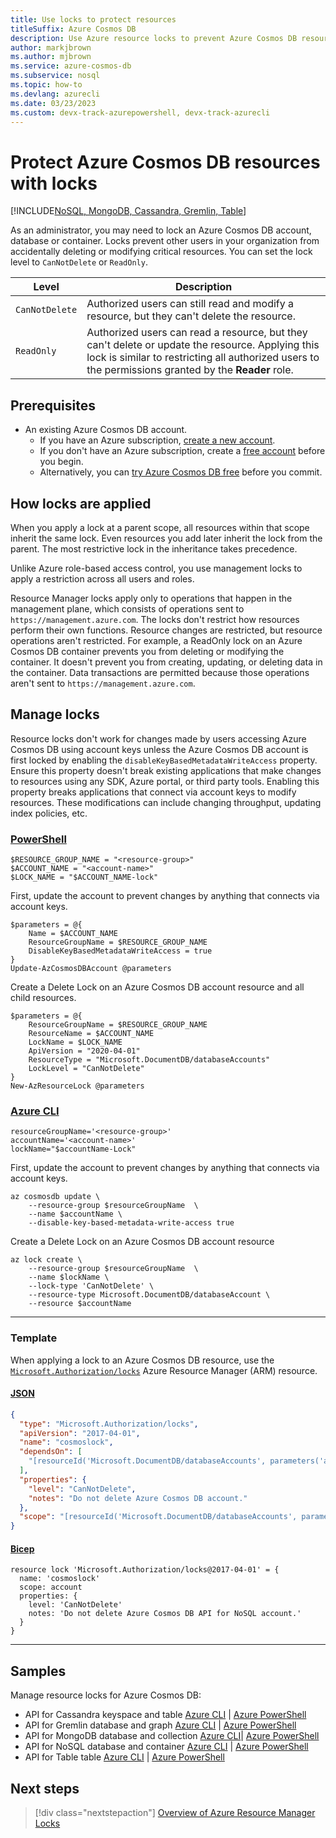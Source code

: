 ```yaml
---
title: Use locks to protect resources
titleSuffix: Azure Cosmos DB
description: Use Azure resource locks to prevent Azure Cosmos DB resources from being deleted or changed unintentionally.
author: markjbrown
ms.author: mjbrown
ms.service: azure-cosmos-db
ms.subservice: nosql
ms.topic: how-to
ms.devlang: azurecli
ms.date: 03/23/2023
ms.custom: devx-track-azurepowershell, devx-track-azurecli
---
```


# Protect Azure Cosmos DB resources with locks

[!INCLUDE[NoSQL, MongoDB, Cassandra, Gremlin, Table](includes/appliesto-nosql-mongodb-cassandra-gremlin-table.md)]

As an administrator, you may need to lock an Azure Cosmos DB account, database or container. Locks prevent other users in your organization from accidentally deleting or modifying critical resources. You can set the lock level to `CanNotDelete` or `ReadOnly`.

| Level | Description |
| --- | --- |
| `CanNotDelete` | Authorized users can still read and modify a resource, but they can't delete the resource. |
| `ReadOnly` | Authorized users can read a resource, but they can't delete or update the resource. Applying this lock is similar to restricting all authorized users to the permissions granted by the **Reader** role. |

## Prerequisites

- An existing Azure Cosmos DB account.
  - If you have an Azure subscription, [create a new account](nosql/how-to-create-account.md?tabs=azure-portal).
  - If you don't have an Azure subscription, create a [free account](https://azure.microsoft.com/free/?WT.mc_id=A261C142F) before you begin.
  - Alternatively, you can [try Azure Cosmos DB free](try-free.md) before you commit.

## How locks are applied

When you apply a lock at a parent scope, all resources within that scope inherit the same lock. Even resources you add later inherit the lock from the parent. The most restrictive lock in the inheritance takes precedence.

Unlike Azure role-based access control, you use management locks to apply a restriction across all users and roles.

Resource Manager locks apply only to operations that happen in the management plane, which consists of operations sent to `https://management.azure.com`. The locks don't restrict how resources perform their own functions. Resource changes are restricted, but resource operations aren't restricted. For example, a ReadOnly lock on an Azure Cosmos DB container prevents you from deleting or modifying the container. It doesn't prevent you from creating, updating, or deleting data in the container. Data transactions are permitted because those operations aren't sent to `https://management.azure.com`.

## Manage locks

Resource locks don't work for changes made by users accessing Azure Cosmos DB using account keys unless the Azure Cosmos DB account is first locked by enabling the `disableKeyBasedMetadataWriteAccess` property. Ensure this property doesn't break existing applications that make changes to resources using any SDK, Azure portal, or third party tools. Enabling this property breaks applications that connect via account keys to modify resources. These modifications can include changing throughput, updating index policies, etc.

### [PowerShell](#tab/powershell)

```powershell-interactive
$RESOURCE_GROUP_NAME = "<resource-group>"
$ACCOUNT_NAME = "<account-name>"
$LOCK_NAME = "$ACCOUNT_NAME-lock"
```

First, update the account to prevent changes by anything that connects via account keys.

```powershell-interactive
$parameters = @{
    Name = $ACCOUNT_NAME
    ResourceGroupName = $RESOURCE_GROUP_NAME
    DisableKeyBasedMetadataWriteAccess = true
}
Update-AzCosmosDBAccount @parameters
```

Create a Delete Lock on an Azure Cosmos DB account resource and all child resources.

```powershell-interactive
$parameters = @{
    ResourceGroupName = $RESOURCE_GROUP_NAME
    ResourceName = $ACCOUNT_NAME
    LockName = $LOCK_NAME
    ApiVersion = "2020-04-01"
    ResourceType = "Microsoft.DocumentDB/databaseAccounts"
    LockLevel = "CanNotDelete"
}
New-AzResourceLock @parameters
```

### [Azure CLI](#tab/azure-cli)

```azurecli-interactive
resourceGroupName='<resource-group>'
accountName='<account-name>'
lockName="$accountName-Lock"
```

First, update the account to prevent changes by anything that connects via account keys.

```azurecli-interactive
az cosmosdb update \
    --resource-group $resourceGroupName  \
    --name $accountName \
    --disable-key-based-metadata-write-access true
```

Create a Delete Lock on an Azure Cosmos DB account resource

```azurecli-interactive
az lock create \
    --resource-group $resourceGroupName  \
    --name $lockName \
    --lock-type 'CanNotDelete' \
    --resource-type Microsoft.DocumentDB/databaseAccount \
    --resource $accountName
```

---

### Template

When applying a lock to an Azure Cosmos DB resource, use the [``Microsoft.Authorization/locks``](/azure/templates/microsoft.authorization/2017-04-01/locks) Azure Resource Manager (ARM) resource.

#### [JSON](#tab/json)

```json
{
  "type": "Microsoft.Authorization/locks",
  "apiVersion": "2017-04-01",
  "name": "cosmoslock",
  "dependsOn": [
    "[resourceId('Microsoft.DocumentDB/databaseAccounts', parameters('accountName'))]"
  ],
  "properties": {
    "level": "CanNotDelete",
    "notes": "Do not delete Azure Cosmos DB account."
  },
  "scope": "[resourceId('Microsoft.DocumentDB/databaseAccounts', parameters('accountName'))]"
}
```

#### [Bicep](#tab/bicep)

```bicep
resource lock 'Microsoft.Authorization/locks@2017-04-01' = {
  name: 'cosmoslock'
  scope: account
  properties: {
    level: 'CanNotDelete'
    notes: 'Do not delete Azure Cosmos DB API for NoSQL account.'
  }
}
```

---

## Samples

Manage resource locks for Azure Cosmos DB:

- API for Cassandra keyspace and table [Azure CLI](scripts\cli\cassandra\lock.md) | [Azure PowerShell](scripts\powershell\cassandra\lock.md)
- API for Gremlin database and graph [Azure CLI](scripts\cli\gremlin\lock.md) | [Azure PowerShell](scripts\powershell\gremlin\lock.md)
- API for MongoDB database and collection [Azure CLI](scripts\cli\mongodb\lock.md)| [Azure PowerShell](scripts\powershell\mongodb\lock.md)
- API for NoSQL database and container [Azure CLI](scripts\cli\sql\lock.md) | [Azure PowerShell](scripts\powershell\sql\lock.md)
- API for Table table [Azure CLI](scripts\cli\table\lock.md) | [Azure PowerShell](scripts\powershell\table\lock.md)

## Next steps

> [!div class="nextstepaction"]
> [Overview of Azure Resource Manager Locks](/azure/azure-resource-manager/management/lock-resources)
